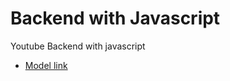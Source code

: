 # Backend with Javascript


Youtube Backend with javascript
- [Model link](https://app.eraser.io/workspace/1miMNWRtTzjXfTtBv9WM?origin=share)